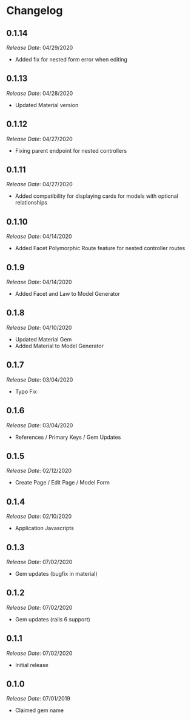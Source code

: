 # Changelog

## 0.1.14

*Release Date*: 04/29/2020

- Added fix for nested form error when editing

## 0.1.13

*Release Date*: 04/28/2020

- Updated Material version

## 0.1.12

*Release Date*: 04/27/2020

- Fixing parent endpoint for nested controllers

## 0.1.11

*Release Date*: 04/27/2020

- Added compatibility for displaying cards for models with optional relationships

## 0.1.10

*Release Date*: 04/14/2020

- Added Facet Polymorphic Route feature for nested controller routes

## 0.1.9

*Release Date*: 04/14/2020

- Added Facet and Law to Model Generator

## 0.1.8

*Release Date*: 04/10/2020

- Updated Material Gem
- Added Material to Model Generator

## 0.1.7

*Release Date*: 03/04/2020

- Typo Fix

## 0.1.6

*Release Date*: 03/04/2020

- References / Primary Keys / Gem Updates

## 0.1.5

*Release Date*: 02/12/2020

- Create Page / Edit Page / Model Form

## 0.1.4

*Release Date*: 02/10/2020

- Application Javascripts

## 0.1.3

*Release Date*: 07/02/2020

- Gem updates (bugfix in material)

## 0.1.2

*Release Date*: 07/02/2020

- Gem updates (rails 6 support)

## 0.1.1

*Release Date*: 07/02/2020

- Initial release

## 0.1.0

*Release Date*: 07/01/2019

- Claimed gem name
